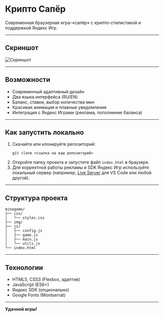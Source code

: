 # Крипто Сапёр

Современная браузерная игра-«сапёр» с крипто-стилистикой и поддержкой Яндекс Игр.

---

## Скриншот

![Скриншот](./screenshot.png)

---

## Возможности
- Современный адаптивный дизайн
- Два языка интерфейса (RU/EN)
- Баланс, ставки, выбор количества мин
- Красивая анимация и плавные уведомления
- Интеграция с Яндекс Играми (реклама, пополнение баланса)

---

## Как запустить локально
1. Скачайте или клонируйте репозиторий:
   ```
   git clone <ссылка на ваш репозиторий>
   ```
2. Откройте папку проекта и запустите файл `index.html` в браузере.
3. Для корректной работы рекламы и SDK Яндекс Игр используйте локальный сервер (например, [Live Server](https://marketplace.visualstudio.com/items?itemName=ritwickdey.LiveServer) для VS Code или любой другой).

---

## Структура проекта
```
minegame/
├── css/
│   └── styles.css
├── img/
├── js/
│   ├── config.js
│   ├── game.js
│   ├── main.js
│   └── utils.js
└── index.html
```

---

## Технологии
- HTML5, CSS3 (Flexbox, адаптив)
- JavaScript (ES6+)
- Яндекс SDK (опционально)
- Google Fonts (Montserrat)

---

**Удачной игры!** 